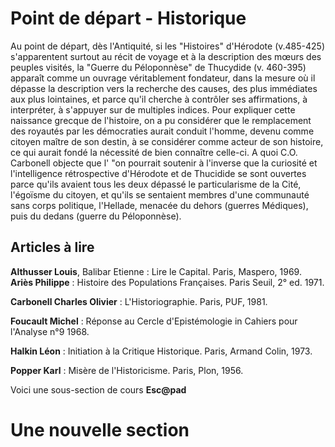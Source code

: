 # Point de départ - Historique
Au point de départ, dès l'Antiquité, si les "Histoires" d'Hérodote (v.485-425) s'apparentent surtout au récit de voyage et à la description des mœurs des peuples visités, la "Guerre du Péloponnèse" de Thucydide (v. 460-395) apparaît comme un ouvrage véritablement fondateur, dans la mesure où il dépasse la description vers la recherche des causes, des plus immédiates aux plus lointaines, et parce qu'il cherche à contrôler ses affirmations, à interpréter, à s'appuyer sur de multiples indices. Pour expliquer cette naissance grecque de l'histoire, on a pu considérer que le remplacement des royautés par les démocraties aurait conduit l'homme, devenu comme citoyen maître de son destin, à se considérer comme acteur de son histoire, ce qui aurait fondé la nécessité de bien connaître celle-ci. A quoi C.O. Carbonell objecte que l' "on pourrait soutenir à l'inverse que la curiosité et l'intelligence rétrospective d'Hérodote et de Thucidide se sont ouvertes parce qu'ils avaient tous les deux dépassé le particularisme de la Cité, l'égoïsme du citoyen, et qu'ils se sentaient membres d'une communauté sans corps politique, l'Hellade, menacée du dehors (guerres Médiques), puis du dedans (guerre du Péloponnèse).

## Articles à lire 

 **Althusser Louis**, Balibar Etienne : Lire le Capital. Paris, Maspero, 1969.
 **Ariès Philippe** : Histoire des Populations Françaises. Paris Seuil, 2° ed. 1971.
 
 **Carbonell Charles Olivier** : L'Historiographie. Paris, PUF, 1981.
 
 **Foucault Michel** : Réponse au Cercle d'Epistémologie in Cahiers pour l'Analyse n°9 1968.
 
 **Halkin Léon** : Initiation à la Critique Historique. Paris, Armand Colin, 1973.
 
 **Popper Karl** : Misère de l'Historicisme. Paris, Plon, 1956.


Voici une sous-section de cours **Esc@pad**


# Une nouvelle section
